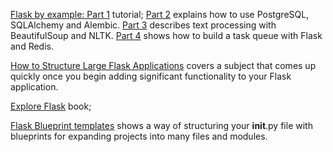 [Flask by example: Part 1](https://realpython.com/flask-by-example-part-1-project-setup/) tutorial; [Part 2](http://www.realpython.com/blog/flask-by-example-part-2-postgres-sqlalchemy-and-alembic/) explains how to use PostgreSQL, SQLAlchemy and Alembic. 
[Part 3](https://realpython.com/blog/python/flask-by-example-part-3-text-processing-with-requests-beautifulsoup-nltk/) describes text processing with BeautifulSoup and NLTK. 
[Part 4](https://realpython.com/blog/python/flask-by-example-implementing-a-redis-task-queue/) shows how to build a task queue with Flask and Redis.

[How to Structure Large Flask Applications](https://www.digitalocean.com/community/articles/how-to-structure-large-flask-applications) covers a subject that comes up quickly once you begin adding significant functionality to your Flask application.

[Explore Flask](https://exploreflask.com/en/latest/) book;

[Flask Blueprint templates](http://fewstreet.com/2015/01/16/flask-blueprint-templates.html) shows a way of structuring your __init__.py file with blueprints for expanding projects into many files and modules.